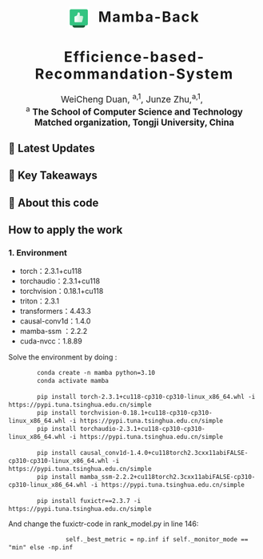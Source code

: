 <h1 align='center' style="text-align:center; font-weight:bold; font-size:2.0em;letter-spacing:2.0px;">
            <img src="figure/b9a58932a39eef8f8dffa29b18d59cc.png" alt="Icon" style="width:40px; vertical-align:middle; margin-right:10px;">      Mamba-Back

<h1 align='center' style="text-align:center; font-weight:bold; font-size:2.0em;letter-spacing:2.0px;">
              Efficience-based-Recommandation-System</h1>   

<p align='center' style="text-align:center;font-size:1.25em;">
   <a href="https://github.com/RichardDuan-shandong" target="_blank" style="text-decoration: none;">WeiCheng Duan</a>, <sup>a,1</sup>, 
    <a href="https://github.com/tj-messi" target="_blank" style="text-decoration: none;">Junze Zhu</a>,<sup>a,1</sup>, 
     &nbsp;<br/>
    <sup>a</sup> <strong>The School of Computer Science and Technology Matched organization, Tongji University, China</strong><br/>
     
</p>


## 📣 Latest Updates


## 🧠 Key Takeaways


## 📝 About this code

## How to apply the work
### 1. Environment

- torch：2.3.1+cu118
- torchaudio：2.3.1+cu118
- torchvision：0.18.1+cu118
- triton：2.3.1
- transformers：4.43.3
- causal-conv1d：1.4.0
- mamba-ssm ：2.2.2
- cuda-nvcc：1.8.89

Solve the environment by doing : 

            conda create -n mamba python=3.10
            conda activate mamba
            
            pip install torch-2.3.1+cu118-cp310-cp310-linux_x86_64.whl -i https://pypi.tuna.tsinghua.edu.cn/simple
            pip install torchvision-0.18.1+cu118-cp310-cp310-linux_x86_64.whl -i https://pypi.tuna.tsinghua.edu.cn/simple
            pip install torchaudio-2.3.1+cu118-cp310-cp310-linux_x86_64.whl -i https://pypi.tuna.tsinghua.edu.cn/simple

            pip install causal_conv1d-1.4.0+cu118torch2.3cxx11abiFALSE-cp310-cp310-linux_x86_64.whl -i https://pypi.tuna.tsinghua.edu.cn/simple
            pip install mamba_ssm-2.2.2+cu118torch2.3cxx11abiFALSE-cp310-cp310-linux_x86_64.whl -i https://pypi.tuna.tsinghua.edu.cn/simple

            pip install fuxictr==2.3.7 -i https://pypi.tuna.tsinghua.edu.cn/simple

  And change the fuxictr-code in rank_model.py in line 146:

                    self._best_metric = np.inf if self._monitor_mode == "min" else -np.inf






  
